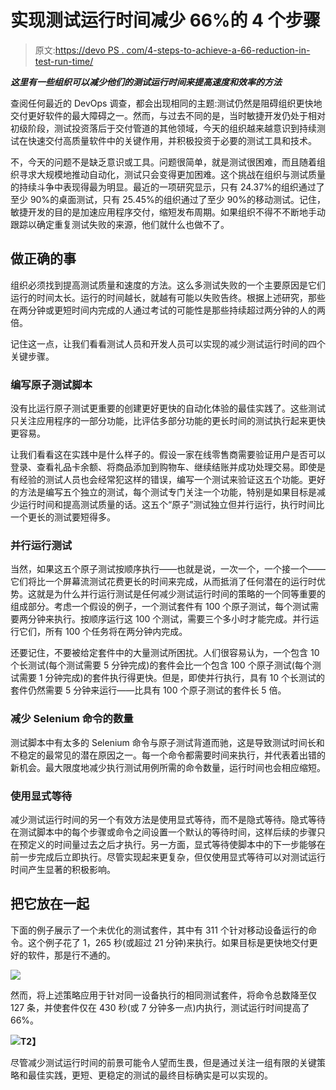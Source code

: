 # 实现测试运行时间减少 66%的 4 个步骤

> 原文:[https://devo PS . com/4-steps-to-achieve-a-66-reduction-in-test-run-time/](https://devops.com/4-steps-to-achieve-a-66-reduction-in-test-run-time/)

***这里有一些组织可以减少他们的测试运行时间来提高速度和效率的方法***

查阅任何最近的 DevOps 调查，都会出现相同的主题:测试仍然是阻碍组织更快地交付更好软件的最大障碍之一。然而，与过去不同的是，当时敏捷开发仍处于相对初级阶段，测试投资落后于交付管道的其他领域，今天的组织越来越意识到持续测试在快速交付高质量软件中的关键作用，并积极投资于必要的测试工具和技术。

不，今天的问题不是缺乏意识或工具。问题很简单，就是测试很困难，而且随着组织寻求大规模地推动自动化，测试只会变得更加困难。这个挑战在组织与测试质量的持续斗争中表现得最为明显。最近的一项研究显示，只有 24.37%的组织通过了至少 90%的桌面测试，只有 25.45%的组织通过了至少 90%的移动测试。记住，敏捷开发的目的是加速应用程序交付，缩短发布周期。如果组织不得不不断地手动跟踪以确定重复测试失败的来源，他们就什么也做不了。

## 做正确的事

组织必须找到提高测试质量和速度的方法。这么多测试失败的一个主要原因是它们运行的时间太长。运行的时间越长，就越有可能以失败告终。根据上述研究，那些在两分钟或更短时间内完成的人通过考试的可能性是那些持续超过两分钟的人的两倍。

记住这一点，让我们看看测试人员和开发人员可以实现的减少测试运行时间的四个关键步骤。

### 编写原子测试脚本

没有比运行原子测试更重要的创建更好更快的自动化体验的最佳实践了。这些测试只关注应用程序的一部分功能，比评估多部分功能的更长时间的测试执行起来更快更容易。

让我们看看这在实践中是什么样子的。假设一家在线零售商需要验证用户是否可以登录、查看礼品卡余额、将商品添加到购物车、继续结账并成功处理交易。即使是有经验的测试人员也会经常犯这样的错误，编写一个测试来验证这五个功能。更好的方法是编写五个独立的测试，每个测试专门关注一个功能，特别是如果目标是减少运行时间和提高测试质量的话。这五个“原子”测试独立但并行运行，执行时间比一个更长的测试要短得多。

### 并行运行测试

当然，如果这五个原子测试按顺序执行——也就是说，一次一个，一个接一个——它们将比一个屏幕流测试花费更长的时间来完成，从而抵消了任何潜在的运行时优势。这就是为什么并行运行测试是任何减少测试运行时间的策略的一个同等重要的组成部分。考虑一个假设的例子，一个测试套件有 100 个原子测试，每个测试需要两分钟来执行。按顺序运行这 100 个测试，需要三个多小时才能完成。并行运行它们，所有 100 个任务将在两分钟内完成。

还要记住，不要被给定套件中的大量测试所困扰。人们很容易认为，一个包含 10 个长测试(每个测试需要 5 分钟完成)的套件会比一个包含 100 个原子测试(每个测试需要 1 分钟完成)的套件执行得更快。但是，即使并行执行，具有 10 个长测试的套件仍然需要 5 分钟来运行——比具有 100 个原子测试的套件长 5 倍。

### 减少 Selenium 命令的数量

测试脚本中有太多的 Selenium 命令与原子测试背道而驰，这是导致测试时间长和不稳定的最常见的潜在原因之一。每一个命令都需要时间来执行，并代表着出错的新机会。最大限度地减少执行测试用例所需的命令数量，运行时间也会相应缩短。

### 使用显式等待

减少测试运行时间的另一个有效方法是使用显式等待，而不是隐式等待。隐式等待在测试脚本中的每个步骤或命令之间设置一个默认的等待时间，这样后续的步骤只在预定义的时间量过去之后才执行。另一方面，显式等待使脚本中的下一步能够在前一步完成后立即执行。尽管实现起来更复杂，但仅使用显式等待可以对测试运行时间产生显著的积极影响。

## 把它放在一起

下面的例子展示了一个未优化的测试套件，其中有 311 个针对移动设备运行的命令。这个例子花了 1，265 秒(或超过 21 分钟)来执行。如果目标是更快地交付更好的软件，那是行不通的。

![](../Images/e022a8c1c5dfba40996dfc8c233f52a4.png)

然而，将上述策略应用于针对同一设备执行的相同测试套件，将命令总数降至仅 127 条，并使套件仅在 430 秒(或 7 分钟多一点)内执行，测试运行时间提高了 66%。

**![](../Images/1cfdea3af9f1530ec7e1156ffaee5791.png)T2】**

尽管减少测试运行时间的前景可能令人望而生畏，但是通过关注一组有限的关键策略和最佳实践，更短、更稳定的测试的最终目标确实是可以实现的。